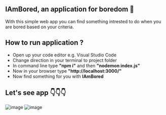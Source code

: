 ## IAmBored, an application for boredom 🥱
With this simple web app you can find something intrested to do when you are bored based on your criteria.

## How to run application ?
- Open up your code editor e.g. Visual Studio Code
- Change direction in your terminal to project folder
- In command line type **"npm i"** and then **"nodemon index.js"**
- Now in your browser type **"http://localhost:3000/"**
- Now find something for you with **IAmBored**

## Let's see app 👇👇👇

![image](https://github.com/krystianGol/i-am-bored/assets/96664023/e004152d-8a04-41c7-aa62-2f5c5f70dca7)
![image](https://github.com/krystianGol/i-am-bored/assets/96664023/0f73e21e-f787-4889-a75a-9f4537fe3ef0)
